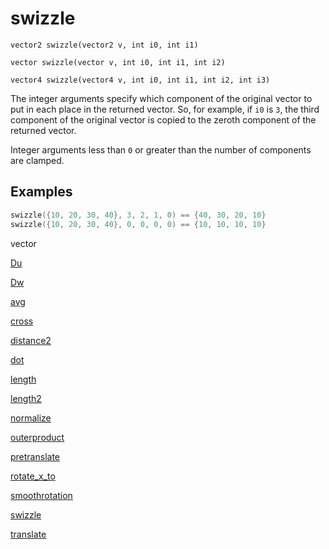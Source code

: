 # swizzle

`vector2 swizzle(vector2 v, int i0, int i1)`

`vector swizzle(vector v, int i0, int i1, int i2)`

`vector4 swizzle(vector4 v, int i0, int i1, int i2, int i3)`

The integer arguments specify which component of the original vector to put in each place in the returned vector. So, for example, if `i0` is `3`, the third component of the original vector is copied to the zeroth component of the returned vector.

Integer arguments less than `0` or greater than the number of components are clamped.

## Examples



```c
swizzle({10, 20, 30, 40}, 3, 2, 1, 0) == {40, 30, 20, 10}
swizzle({10, 20, 30, 40}, 0, 0, 0, 0) == {10, 10, 10, 10}
```

vector

[Du](Du.html)

[Dw](Dw.html)

[avg](avg.html)

[cross](cross.html)

[distance2](distance2.html)

[dot](dot.html)

[length](length.html)

[length2](length2.html)

[normalize](normalize.html)

[outerproduct](outerproduct.html)

[pretranslate](pretranslate.html)

[rotate_x_to](rotate_x_to.html)

[smoothrotation](smoothrotation.html)

[swizzle](swizzle.html)

[translate](translate.html)
